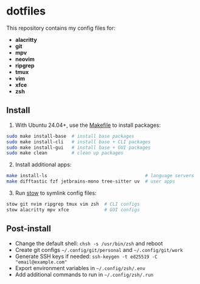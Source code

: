 # dotfiles

This repository contains my config files for:
- **alacritty**
- **git**
- **mpv**
- **neovim**
- **ripgrep**
- **tmux**
- **vim**
- **xfce**
- **zsh**

## Install
1. With Ubuntu 24.04+, use the [Makefile](./Makefile) to install packages:
```sh
sudo make install-base  # install base packages
sudo make install-cli   # install base + CLI packages
sudo make install-gui   # install base + GUI packages
sudo make clean         # clean up packages
```
2. Install additional apps:
```sh
make install-ls                                    # language servers
make difftastic fzf jetbrains-mono tree-sitter uv  # user apps
```
3. Run [stow](https://www.gnu.org/software/stow/) to symlink config files:
```sh
stow git nvim ripgrep tmux vim zsh  # CLI configs
stow alacritty mpv xfce             # GUI configs
```

## Post-install
- Change the default shell: `chsh -s /usr/bin/zsh` and reboot
- Create git configs `~/.config/git/personal` and `~/.config/git/work`
- Generate SSH keys if needed: `ssh-keygen -t ed25519 -C "email@example.com"`
- Export environment variables in `~/.config/zsh/.env`
- Add additional commands to run in `~/.config/zsh/.run`

